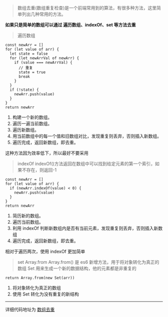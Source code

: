 > 数组去重(数组重复检查)是一个前端常用到的算法，有很多种方法，这里简单列出几种常用的方法。

**如果只是简单的数组可以通过 遍历数组、indexOf、set 等方法去重**

> 遍历数组

```
const newArr = []
for (let value of arr) {
  let state = false
  for (let newArrVal of newArr) {
    if (value === newArrVal) {
      // 重复
      state = true
      break
    }
  }
  if (!state) {
    newArr.push(value)
  }
}
return newArr
```
1. 构建一个新的数组。
2. 遍历一遍当前数组。
3. 遍历新数组。
4. 用当前数组中的每一个值和旧数组对比，发现重复则丢弃，否则插入新数组。
5. 遍历完成，返回新数组，即去重。

这种方法因为效率低下，所以最好不要采用

> indexOf
indexOf()方法返回在数组中可以找到给定元素的第一个索引，如果不存在，则返回-1

```
const newArr = []
for (let value of arr) {
  if (newArr.indexOf(value) < 0) {
    newArr.push(value)
  }
}
return newArr
```

1. 简历新的数组。
2. 遍历当前数组。
3. 利用 indexOf 判断新数组内是否有当前元素，发现重复则丢弃，否则插入新数组
4. 遍历完成，返回新数组，即去重。

相对于遍历两次，使用 indexOf 更加简单

> set Array.from
Array.from() 是 es6 新增方法，用于将对象转化为真正的数组
Set 用来生成一个新的数据结构，他的元素都是非重复的

```
return Array.from(new Set(arr))

```
1. 将对象转化为真正的数组
2. 使用 Set 转化为没有重复的新结构
-----

详细代码地址为 [数组去重](https://github.com/jinzhuming/Algorithm/blob/master/%E5%86%92%E6%B3%A1%E6%8E%92%E5%BA%8F/index.html/)
